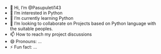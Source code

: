 - 👋 Hi, I’m @Pasupuleti143
- 👀 I’m interested in Python
- 🌱 I’m currently learning Python
- 💞️ I’m looking to collaborate on Projects based on Python language with the suitable peoples.
- 📫 How to reach my project discussions
- 😄 Pronouns: ...
- ⚡ Fun fact: ...

<!---
Pasupuleti143/Pasupuleti143 is a ✨ special ✨ repository because its `README.md` (this file) appears on your GitHub profile.
You can click the Preview link to take a look at your changes.
--->
